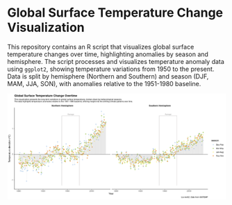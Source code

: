 # Global Surface Temperature Change Visualization

This repository contains an R script that visualizes global surface temperature changes over time, highlighting anomalies by season and hemisphere. The script processes and visualizes temperature anomaly data using `ggplot2`, showing temperature variations from 1950 to the present. Data is split by hemisphere (Northern and Southern) and season (DJF, MAM, JJA, SON), with anomalies relative to the 1951-1980 baseline.

![Surface Temperature](surface_temperature.png)
